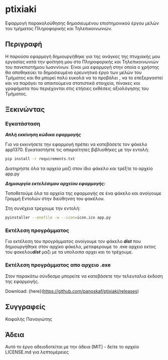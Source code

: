 # ptixiaki

Εφαρμογή παρακολούθησης δημοσιευμένου επιστημονικού έργου μελών του τμήματος Πληροφορικής και Τηλεπικοινωνιών. 



## Περιγραφή

Η παρούσα εφαρμογή δημιουργήθηκε για της ανάγκες της πτυχιακής μου εργασίας κατά την φοίτηση μου στο Πληροφορικής και Τηλεπικοινωνιών του πανεπιστήμιου Ιωαννίνων. Είναι μια εφαρμογή στην οποία ο χρήστης θα αποθηκεύει το δημοσιευμένο ερευνητικό έργο των μελών του Τμήματος και θα μπορεί πολύ ευκολά να το προβάλει , να το επεξεργαστεί και να παράγει τα απαιτούμενα στατιστικά στοιχεία, πίνακες και γραφήματα που περιέχονται στις ετήσιες εκθέσεις αξιολόγησης του Τμήματος.


## Ξεκινώντας


### Εγκατάσταση

***Απλή εκκίνηση κώδικα εφαρμογής***

Για να εκκινήσετε την εφαρμογή πρέπει να κατεβάσετε τον φάκελο app1370.
Εγκαταστήστε τις απαραίτητες βιβλιοθήκες με την εντολή:
```bash
pip install -r requirements.txt
```
Διατηρήστε όλα τα αρχεία μαζί στον ίδιο φάκελο και τρέξτε το αρχείο app.py


***Δημιουργία εκτελέσιμου αρχείου εφαρμογής:***

Τοποθετούμε όλα τα αρχεία της εφαρμογής σε ένα φάκελο και ανοίγουμε Γραμμή Εντολών
στην διεύθηνση του φακέλου.

Στη συνέχεια τρεχουμε την εντολή:
```bash
pyinstaller --onefile -w --icon=icon.ico app.py
```


### Εκτέλεση προγράμματος

Για εκτέλεση του προγράμματος ανοίγουμε τον φάκελο ***dist*** που 
δημιουργήθηκε στον αρχίκο φάκελο, μεταφερουμε το .exe αρχειο εκτος του 
φακελου***dist*** μαζι με τα υπολοιπα αρχει  και το τρέχουμε.


### Εκτέλεση προγράμματος απο αρχειο .exe

Στον παρακάτω σύνδεσμο μπορείτε να κατεβάσετε την τελευταλια έκδοση της εφαρμογής.

Download: {here}(https://github.com/panoskaf/ptixiaki/releases)


## Συγγραφείς

Καφαλής Παναγιώτης



## Άδεια

Αυτό το έργο αδειοδοτείται με την άδεια [ΜΙΤ] - δείτε το αρχείο LICENSE.md για λεπτομέρειες
